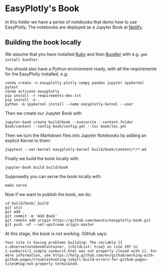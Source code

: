 # EasyPlotly's Book

In this folder we have a series of notebooks that demo how to use EasyPlotly.
The notebooks are deployed as a Jupyter Book at [Netlify](https://www.netlify.com).

## Building the book locally

We assume that you have installed [Ruby](https://www.ruby-lang.org) and then [Bundler](https://bundler.io/) with e.g. `gem install bundler`.

You should also have a Python environment ready, with all the requirements for the EasyPlotly installed, e.g:
```
conda create -n easyplotly plotly numpy pandas jupyter ipykernel pytest
conda activate easyplotly
pip install -r requirements-dev.txt
pip install -e .
python -m ipykernel install --name easyplotly-kernel --user
```

Then we create our Jupyter Book with
```
jupyter-book create build/book --overwrite --content-folder book/content --config book/config.yml --toc book/toc.yml
```

Then we turn the Markdown files into Jupyter Notebooks by adding an explicit Kernel to them:
```
jupytext --set-kernel easyplotly-kernel build/book/content/*/*.md
```

Finally we build the book locally with
```
jupyter-book build build/book
```

Supposedly you can serve the book locally with
```
make serve
```

Now if we want to publish the book, we do:
```
cd build/book/_build
git init
git add .
git commit -m 'Add Book'
git remote add origin https://github.com/mwouts/easyplotly-book.git
git push -uf --set-upstream origin master
```

At this stage, the book is not working. GitHub says:

```
Your site is having problems building: The variable {{ x.observe(notebookContainer, {childList: true} on line 197 in 1_sunburst/1_simple_sunburst.html was not properly closed with }}. For more information, see https://help.github.com/en/github/working-with-github-pages/troubleshooting-jekyll-build-errors-for-github-pages-sites#tag-not-properly-terminated. 
```